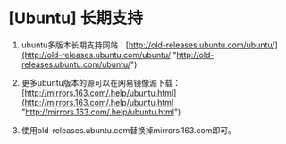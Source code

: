 # [Ubuntu] 长期支持

1.  ubuntu多版本长期支持网站：[http://old-releases.ubuntu.com/ubuntu/](http://old-releases.ubuntu.com/ubuntu/ "http://old-releases.ubuntu.com/ubuntu/")

2.  更多ubuntu版本的源可以在网易镜像源下载：[http://mirrors.163.com/.help/ubuntu.html](http://mirrors.163.com/.help/ubuntu.html "http://mirrors.163.com/.help/ubuntu.html")

3.  使用old-releases.ubuntu.com替换掉mirrors.163.com即可。
